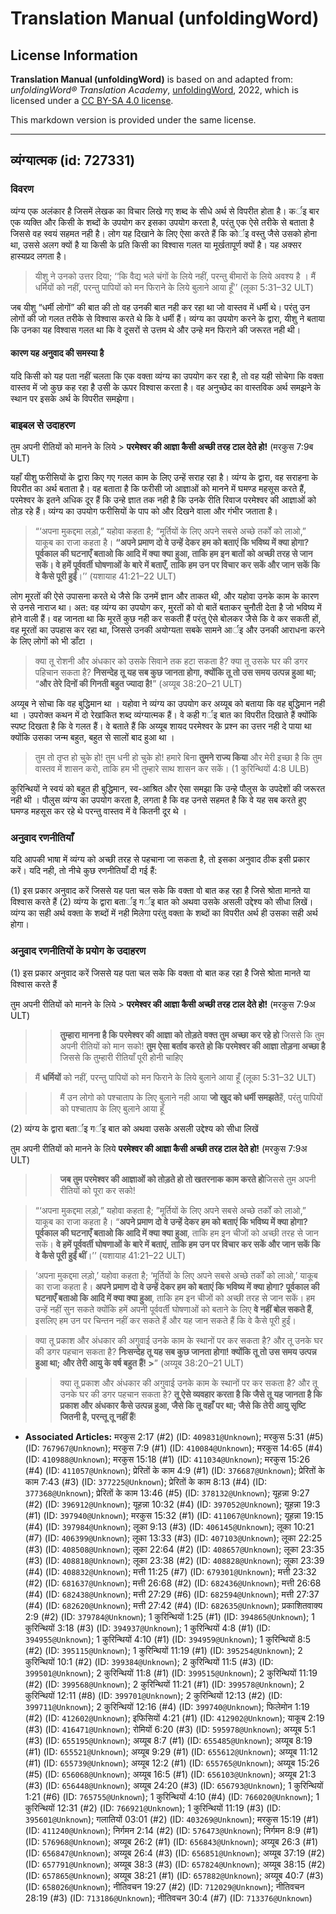 # Translation Manual (unfoldingWord)

## License Information

**Translation Manual (unfoldingWord)** is based on and adapted from: _unfoldingWord® Translation Academy_, [unfoldingWord](https://unfoldingword.org/utw), 2022, which is licensed under a [CC BY-SA 4.0 license](https://creativecommons.org/licenses/by-sa/4.0/legalcode.en).

This markdown version is provided under the same license.



--------------------------------

## व्यंग्यात्मक (id: 727331)

### विवरण

व्यंग्य एक अलंकार है जिसमें लेखक का विचार लिखे गए शब्द के सीधे अर्थ से विपरीत होता है। कर्इ बार एक व्यक्ति और किसी के शब्दों के उपयोग कर इसका उपयोग करता है, परंतु एक ऐसे तरीके से बताता है जिससे वह स्वयं सहमत नही है। लोग यह दिखाने के लिए ऐसा करते हैं कि कोर्इ वस्तु जैसे उसको होना था, उससे अलग क्यों है या किसी के प्रति किसी का विश्वास गलत या मूर्खतापूर्ण क्यों है। यह अक्सर हास्यप्रद लगता है।

> यीशु ने उनको उत्तर दिया; ‘‘कि वैद्य भले चंगों के लिये नहीं, परन्तु बीमारों के लिये अवश्य है । मैं धर्मियों को नहीं, परन्तु पापियों को मन फिराने के लिये बुलाने आया हूँ’’ (लूका 5:31–32 ULT)

जब यीशु “धर्मी लोगों” की बात की तो वह उनकी बात नही कर रहा था जो वास्तव में धर्मी थे। परंतु उन लोगों की जो गलत तरीके से विश्वास करते थे कि वे धर्मी हैं। व्यंग्य का उपयोग करने के द्वारा, यीशु ने बताया कि उनका यह विश्वास गलत था कि वे दूसरों से उत्तम थे और उन्हे मन फिराने की जरूरत नही थी।

#### कारण यह अनुवाद की समस्या है

यदि किसी को यह पता नहीं चलता कि एक वक्ता व्यंग्य का उपयोग कर रहा है, तो वह यही सोचेगा कि वक्ता वास्तव में जो कुछ कह रहा है उसी के ऊपर विश्वास करता है। वह अनुच्छेद का वास्तविक अर्थ समझने के स्थान पर इसके अर्थ के विपरीत समझेगा।

### बाइबल से उदाहरण

तुम अपनी रीतियों को मानने के लिये \> **परमेश्वर की आज्ञा कैसी अच्छी तरह टाल देते हो!** (मरकुस 7:9ब ULT)

यहाँ यीशु फरीसियों के द्वारा किए गए गलत काम के लिए उन्हें सराह रहा है। व्यंग्य के द्वारा, वह सराहना के विपरीत का अर्थ बताता है। वह बताता है कि फरीसी जो आज्ञाओं को मानने में घमण्ड महसूस करते हैं, परमेश्वर के इतने अधिक दूर हैं कि उन्हे ज्ञात तक नही है कि उनके रीति रिवाज परमेश्वर की आज्ञाओं को तोड़ रहे हैं। व्यंग्य का उपयोग फरीसियों के पाप को और दिखने वाला और गंभीर जताता है।

> “‘अपना मुकद्दमा लड़ो,” यहोवा कहता है; “मूर्तियों के लिए अपने सबसे अच्छे तर्कों को लाओ,” याकूब का राजा कहता है। **“अपने प्रमाण दो वे उन्हें देकर हम को बताएं कि भविष्य में क्या होगा? पूर्वकाल की घटनाएँ बताओ कि आदि में क्या क्या हुआ, ताकि हम इन बातों को अच्छी तरह से जान सकें। वे हमें पूर्ववर्ती घोषणाओं के बारे में बताएँ, ताकि हम उन पर विचार कर सकें और जान सकें कि वे कैसे पूरी हुईं**।’’ (यशायाह 41:21–22 ULT)

लोग मूरतों की ऐसे उपासना करते थे जैसे कि उनमें ज्ञान और ताकत थी, और यहोवा उनके काम के कारण से उनसे नाराज था। अत: वह व्यंग्य का उपयोग कर, मुरतों को वो बातें बताकर चुनौती देता है जो भविष्य में होने वाली हैं। वह जानता था कि मूरतें कुछ नही कर सकती हैं परंतु ऐसे बोलकर जैसे कि वे कर सकती हों, वह मूरतों का उपहास कर रहा था, जिससे उनकी अयोग्यता सबके सामने आर्इ और उनकी आराधना करने के लिए लोगों को भी डाँटा ।

> क्या तू रोशनी और अंधकार को उसके सिवाने तक हटा सकता है? क्या तू उसके घर की डगर पहिचान सकता है? **निसन्देह तू यह सब कुछ जानता होगा, क्योंकि तू तो उस समय उत्पन्न हुआ था;** “**और तेरे दिनों की गिनती बहुत ज्यादा है!**” (अय्यूब 38:20–21 ULT)

अय्यूब ने सोचा कि वह बुद्धिमान था । यहोवा ने व्यंग्य का उपयोग कर अय्यूब को बताया कि वह बुद्धिमान नही था । उपरोक्त कथन में दो रेखांकित शब्द व्यंग्यात्मक हैं। वे कही गर्इ बात का विपरीत दिखाते हैं क्योंकि स्पष्ट दिखता है कि वे गलत हैं। वे बताते हैं कि अय्यूब शायद परमेश्वर के प्रश्न का उत्तर नही दे पाया था क्योंकि उसका जन्म बहुत, बहुत से सालों बाद हुआ था ।

> तुम तो तृप्त हो चुके हो! तुम धनी हो चुके हो! हमारे बिना **तुमने राज्य किया** और मेरी इच्छा है कि तुम वास्तव में शासन करो, ताकि हम भी तुम्हारे साथ शासन कर सकें। (1 कुरिन्थियों 4:8 ULB)

कुरिन्थियों ने स्वयं को बहुत ही बुद्धिमान, स्व\-आश्रित और ऐसा समझा कि उन्हे पौलुस के उपदेशों की जरूरत नही थी । पौलुस व्यंग्य का उपयोग करता है, लगता है कि वह उनसे सहमत है कि वे यह सब करते हुए घमण्ड महसूस कर रहे थे परन्तु वास्तव में वे कितनी दूर थे ।

### अनुवाद रणनीतियाँ

यदि आपकी भाषा में व्यंग्य को अच्छी तरह से पहचाना जा सकता है, तो इसका अनुवाद ठीक इसी प्रकार करें। यदि नही, तो नीचे कुछ रणनीतियाँ दी गई हैं:

(1\) इस प्रकार अनुवाद करें जिससे यह पता चल सके कि वक्ता वो बात कह रहा है जिसे श्रोता मानते या विश्वास करते हैं (2\) व्यंग्य के द्वारा बतार्इ गर्इ बात को अथवा उसके असली उद्देश्य को सीधा लिखें। व्यंग्य का सही अर्थ वक्ता के शब्दों में नही मिलेगा परंतु वक्ता के शब्दों का विपरीत अर्थ ही उसका सही अर्थ होगा।

### अनुवाद रणनीतियों के प्रयोग के उदाहरण

(1\) इस प्रकार अनुवाद करें जिससे यह पता चल सके कि वक्ता वो बात कह रहा है जिसे श्रोता मानते या विश्वास करते हैं

तुम अपनी रीतियों को मानने के लिये \> **परमेश्वर की आज्ञा कैसी अच्छी तरह टाल देते हो!** (मरकुस 7:9अ ULT)

> > **तुम्हारा मानना है कि परमेश्वर की आज्ञा को तोड़ते वक्त तुम अच्छा कर रहे हो** जिससे कि तुम अपनी रीतियों को मान सको! **तुम ऐसा बर्ताव करते हो कि परमेश्वर की आज्ञा तोड़ना अच्छा है** जिससे कि तुम्हारी रीतियाँ पूरी होनी चाहिए

> मैं **धर्मियों** को नहीं, परन्तु पापियों को मन फिराने के लिये बुलाने आया हूँ (लूका 5:31–32 ULT)

> > मैं उन लोगो को पश्चाताप के लिए बुलाने नही आया **जो खुद को धर्मी समझते**हैं, परंतु पापियों को पश्चाताप के लिए बुलाने आया हूँ

(2\) व्यंग्य के द्वारा बतार्इ गर्इ बात को अथवा उसके असली उद्देश्य को सीधा लिखें

तुम अपनी रीतियों को मानने के लिये **परमेश्वर की आज्ञा कैसी अच्छी तरह टाल देते हो!** (मरकुस 7:9अ ULT)

> > **जब तुम परमेश्वर की आज्ञाओं को तोड़ते हो तो खतरनाक काम करते हो**जिससे तुम अपनी रीतियों को पूरा कर सको!

> “‘अपना मुकद्दमा लड़ो,” यहोवा कहता है; ”मूर्तियों के लिए अपने सबसे अच्छे तर्कों को लाओ,” याकूब का राजा कहता है। “**अपने प्रमाण दो वे उन्हें देकर हम को बताएं कि भविष्य में क्या होगा? पूर्वकाल की घटनाएँ बताओ कि आदि में क्या क्या हुआ**, ताकि हम इन चीजों को अच्छी तरह से जान सकें। **वे हमें पूर्ववर्ती घोषणाओं के बारे में बताएं, ताकि हम उन पर विचार कर सकें और जान सकें कि वे कैसे पूरी हुईं थीं**।’’ (यशायाह 41:21–22 ULT)

> ‘अपना मुकद्दमा लड़ो,’ यहोवा कहता है; ‘मूर्तियों के लिए अपने सबसे अच्छे तर्कों को लाओ,’ याकूब का राजा कहता है। **अपने प्रमाण दो वे उन्हें देकर हम को बताएं कि भविष्य में क्या होगा? पूर्वकाल की घटनाएँ बताओ कि आदि में क्या क्या हुआ**, ताकि हम इन चीजों को अच्छी तरह से जान सकें। हम उन्हें नहीं सुन सकते क्योंकि हमें अपनी पूर्ववर्ती घोषणाओं को बताने के लिए **वे नहीं बोल सकते हैं**, इसलिए हम उन पर चिन्तन नहीं कर सकते हैं और यह जान सकते हैं कि वे कैसे पूरी हुईं।

> क्या तू प्रकाश और अंधकार की अगुवाई उनके काम के स्थानों पर कर सकता है? और तू उनके घर की डगर पहचान सकता है? **निःसन्देह तू यह सब कुछ जानता होगा! क्योंकि तू तो उस समय उत्पन्न हुआ था;** **और तेरी आयु के वर्ष बहुत हैं! \>**” (अय्यूब 38:20–21 ULT)

> > क्या तू प्रकाश और अंधकार की अगुवाई उनके काम के स्थानों पर कर सकता है? और तू उनके घर की डगर पहचान सकता है? **तू ऐसे व्यवहार करता है कि जैसे तू यह जानता है कि प्रकाश और अंधकार कैसे उत्पन्न हुआ, जैसे कि तू वहाँ पर था; जैसे कि तेरी आयु सृष्टि जितनी है, परन्तू तू नहीं हैं**!

* **Associated Articles:** मरकुस 2:17 (#2) (ID: `409831@Unknown`); मरकुस 5:31 (#5) (ID: `767967@Unknown`); मरकुस 7:9 (#1) (ID: `410084@Unknown`); मरकुस 14:65 (#4) (ID: `410988@Unknown`); मरकुस 15:18 (#1) (ID: `411034@Unknown`); मरकुस 15:26 (#4) (ID: `411057@Unknown`); प्रेरितों के काम 4:9 (#1) (ID: `376687@Unknown`); प्रेरितों के काम 7:43 (#3) (ID: `377225@Unknown`); प्रेरितों के काम 8:13 (#4) (ID: `377368@Unknown`); प्रेरितों के काम 13:46 (#5) (ID: `378132@Unknown`); यूहन्ना 9:27 (#2) (ID: `396912@Unknown`); यूहन्ना 10:32 (#4) (ID: `397052@Unknown`); यूहन्ना 19:3 (#1) (ID: `397940@Unknown`); मरकुस 15:32 (#1) (ID: `411067@Unknown`); यूहन्ना 19:15 (#4) (ID: `397984@Unknown`); लूका 9:13 (#3) (ID: `406145@Unknown`); लूका 10:21 (#7) (ID: `406399@Unknown`); लूका 13:33 (#3) (ID: `407103@Unknown`); लूका 22:25 (#3) (ID: `408508@Unknown`); लूका 22:64 (#2) (ID: `408657@Unknown`); लूका 23:35 (#3) (ID: `408818@Unknown`); लूका 23:38 (#2) (ID: `408828@Unknown`); लूका 23:39 (#4) (ID: `408832@Unknown`); मत्ती 11:25 (#7) (ID: `679301@Unknown`); मत्ती 23:32 (#2) (ID: `681637@Unknown`); मत्ती 26:68 (#2) (ID: `682436@Unknown`); मत्ती 26:68 (#4) (ID: `682438@Unknown`); मत्ती 27:29 (#6) (ID: `682594@Unknown`); मत्ती 27:37 (#4) (ID: `682620@Unknown`); मत्ती 27:42 (#4) (ID: `682635@Unknown`); प्रकाशितवाक्य 2:9 (#2) (ID: `379784@Unknown`); 1 कुरिन्थियों 1:25 (#1) (ID: `394865@Unknown`); 1 कुरिन्थियों 3:18 (#3) (ID: `394937@Unknown`); 1 कुरिन्थियों 4:8 (#1) (ID: `394955@Unknown`); 1 कुरिन्थियों 4:10 (#1) (ID: `394959@Unknown`); 1 कुरिन्थियों 8:5 (#2) (ID: `395115@Unknown`); 1 कुरिन्थियों 11:19 (#1) (ID: `395254@Unknown`); 2 कुरिन्थियों 10:1 (#2) (ID: `399384@Unknown`); 2 कुरिन्थियों 11:5 (#3) (ID: `399501@Unknown`); 2 कुरिन्थियों 11:8 (#1) (ID: `399515@Unknown`); 2 कुरिन्थियों 11:19 (#2) (ID: `399568@Unknown`); 2 कुरिन्थियों 11:21 (#1) (ID: `399578@Unknown`); 2 कुरिन्थियों 12:11 (#8) (ID: `399701@Unknown`); 2 कुरिन्थियों 12:13 (#2) (ID: `399711@Unknown`); 2 कुरिन्थियों 12:16 (#4) (ID: `399740@Unknown`); फिलेमोन 1:19 (#2) (ID: `412602@Unknown`); इफिसियों 4:21 (#1) (ID: `412902@Unknown`); याकूब 2:19 (#3) (ID: `416471@Unknown`); रोमियों 6:20 (#3) (ID: `595978@Unknown`); अय्यूब 5:1 (#3) (ID: `655195@Unknown`); अय्यूब 8:7 (#1) (ID: `655485@Unknown`); अय्यूब 8:19 (#1) (ID: `655521@Unknown`); अय्यूब 9:29 (#1) (ID: `655612@Unknown`); अय्यूब 11:12 (#1) (ID: `655739@Unknown`); अय्यूब 12:2 (#1) (ID: `655765@Unknown`); अय्यूब 15:26 (#5) (ID: `656068@Unknown`); अय्यूब 16:5 (#1) (ID: `656103@Unknown`); अय्यूब 21:3 (#3) (ID: `656448@Unknown`); अय्यूब 24:20 (#3) (ID: `656793@Unknown`); 1 कुरिन्थियों 1:21 (#6) (ID: `765755@Unknown`); 1 कुरिन्थियों 4:10 (#4) (ID: `766020@Unknown`); 1 कुरिन्थियों 12:31 (#2) (ID: `766921@Unknown`); 1 कुरिन्थियों 11:19 (#3) (ID: `395601@Unknown`); गलातियों 03:01 (#2) (ID: `403269@Unknown`); मरकुस 15:19 (#1) (ID: `411240@Unknown`); निर्गमन 2:14 (#2) (ID: `576473@Unknown`); निर्गमन 8:9 (#1) (ID: `576968@Unknown`); अय्यूब 26:2 (#1) (ID: `656843@Unknown`); अय्यूब 26:3 (#1) (ID: `656847@Unknown`); अय्यूब 26:4 (#3) (ID: `656851@Unknown`); अय्यूब 37:19 (#2) (ID: `657791@Unknown`); अय्यूब 38:3 (#3) (ID: `657824@Unknown`); अय्यूब 38:15 (#2) (ID: `657865@Unknown`); अय्यूब 38:21 (#1) (ID: `657882@Unknown`); अय्यूब 40:7 (#3) (ID: `658026@Unknown`); नीतिवचन 19:27 (#2) (ID: `712029@Unknown`); नीतिवचन 28:19 (#3) (ID: `713186@Unknown`); नीतिवचन 30:4 (#7) (ID: `713376@Unknown`)

